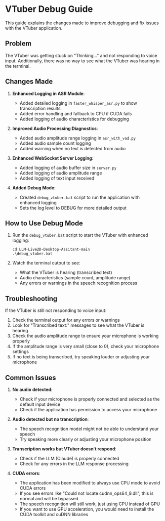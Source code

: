 # VTuber Debug Guide

This guide explains the changes made to improve debugging and fix issues with the VTuber application.

## Problem

The VTuber was getting stuck on "Thinking..." and not responding to voice input. Additionally, there was no way to see what the VTuber was hearing in the terminal.

## Changes Made

1. **Enhanced Logging in ASR Module**:
   - Added detailed logging in `faster_whisper_asr.py` to show transcription results
   - Added error handling and fallback to CPU if CUDA fails
   - Added logging of audio characteristics for debugging

2. **Improved Audio Processing Diagnostics**:
   - Added audio amplitude range logging in `asr_with_vad.py`
   - Added audio sample count logging
   - Added warning when no text is detected from audio

3. **Enhanced WebSocket Server Logging**:
   - Added logging of audio buffer size in `server.py`
   - Added logging of audio amplitude range
   - Added logging of text input received

4. **Added Debug Mode**:
   - Created `debug_vtuber.bat` script to run the application with enhanced logging
   - Sets the log level to DEBUG for more detailed output

## How to Use Debug Mode

1. Run the `debug_vtuber.bat` script to start the VTuber with enhanced logging:
   ```
   cd LLM-Live2D-Desktop-Assitant-main
   .\debug_vtuber.bat
   ```

2. Watch the terminal output to see:
   - What the VTuber is hearing (transcribed text)
   - Audio characteristics (sample count, amplitude range)
   - Any errors or warnings in the speech recognition process

## Troubleshooting

If the VTuber is still not responding to voice input:

1. Check the terminal output for any errors or warnings
2. Look for "Transcribed text:" messages to see what the VTuber is hearing
3. Check the audio amplitude range to ensure your microphone is working properly
4. If the amplitude range is very small (close to 0), check your microphone settings
5. If no text is being transcribed, try speaking louder or adjusting your microphone

## Common Issues

1. **No audio detected**:
   - Check if your microphone is properly connected and selected as the default input device
   - Check if the application has permission to access your microphone

2. **Audio detected but no transcription**:
   - The speech recognition model might not be able to understand your speech
   - Try speaking more clearly or adjusting your microphone position

3. **Transcription works but VTuber doesn't respond**:
   - Check if the LLM (Claude) is properly connected
   - Check for any errors in the LLM response processing

4. **CUDA errors**:
   - The application has been modified to always use CPU mode to avoid CUDA errors
   - If you see errors like "Could not locate cudnn_ops64_9.dll", this is normal and will be bypassed
   - The speech recognition will still work, just using CPU instead of GPU
   - If you want to use GPU acceleration, you would need to install the CUDA toolkit and cuDNN libraries
